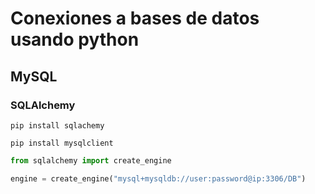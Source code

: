 # Conexiones a bases de datos usando python

## MySQL

### SQLAlchemy

`pip install sqlachemy`

`pip install mysqlclient`

```python
from sqlalchemy import create_engine

engine = create_engine("mysql+mysqldb://user:password@ip:3306/DB")

```
